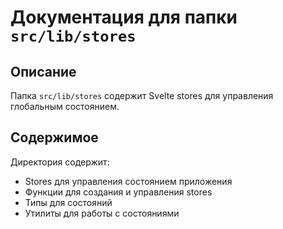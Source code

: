 # Документация для папки `src/lib/stores`

## Описание
Папка `src/lib/stores` содержит Svelte stores для управления глобальным состоянием.

## Содержимое
Директория содержит:

- Stores для управления состоянием приложения
- Функции для создания и управления stores
- Типы для состояний
- Утилиты для работы с состояниями